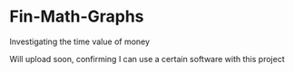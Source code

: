 # Fin-Math-Graphs
Investigating the time value of money

Will upload soon, confirming I can use a certain software with this project
